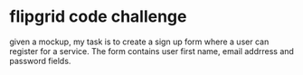 # flipgrid code challenge
 given a mockup, my task is to create a sign up form where a user can register for a service. The form contains user first name, email addrress and password fields.
